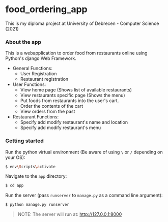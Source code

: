 # food_ordering_app

This is my diploma project at University of Debrecen - Computer Science (2021)

### About the app

This is a webapplication to order food from restaurants online using Python's django Web Framework.

* General Functions:
  * User Registration
  * Restaurant registration
* User Functions:
  * View home page (Shows list of available restaurants)
  * View restaurants specific page (Shows the menu)
  * Put foods from restaurants into the user's cart.
  * Order the contents of the cart
  * View orders from the past
* Restaurant Functions:
  * Specify add modify restaurant's name and location
  * Specify add modify restaurant's menu

### Getting started

Run the python virtual environment (Be aware of using `\` or `/` depending on your OS):
```bash
$ env\Scripts\activate
```

Navigate to the `app` directory:
```bash
$ cd app
```

Run the server (pass `runserver` to `manage.py` as a command line argument):
```bash
$ python manage.py runserver
```

> NOTE: The server will run at: http://127.0.0.1:8000
